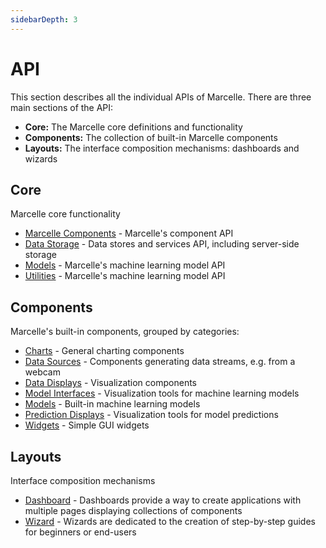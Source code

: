 ```yaml
---
sidebarDepth: 3
---
```


# API

This section describes all the individual APIs of Marcelle. There are three main sections of the API:

- **Core:** The Marcelle core definitions and functionality
- **Components:** The collection of built-in Marcelle components
- **Layouts:** The interface composition mechanisms: dashboards and wizards

## Core

Marcelle core functionality

- [Marcelle Components](component.md) - Marcelle's component API
- [Data Storage](data-storage.md) - Data stores and services API, including server-side storage
- [Models](models.md) - Marcelle's machine learning model API
- [Utilities](utilities.md) - Marcelle's machine learning model API

## Components

Marcelle's built-in components, grouped by categories:

- [Charts](components/charts.md) - General charting components
- [Data Sources](components/data-sources.md) - Components generating data streams, e.g. from a webcam
- [Data Displays](components/data-displays.md) - Visualization components
- [Model Interfaces](components/model-interfaces.md) - Visualization tools for machine learning models
- [Models](components/models.md) - Built-in machine learning models
- [Prediction Displays](components/prediction-displays.md) - Visualization tools for model predictions
- [Widgets](gui-widgets/index.md) - Simple GUI widgets

## Layouts

Interface composition mechanisms

- [Dashboard](dashboard.md) - Dashboards provide a way to create applications with multiple pages displaying collections of components
- [Wizard](wizard.md) - Wizards are dedicated to the creation of step-by-step guides for beginners or end-users
